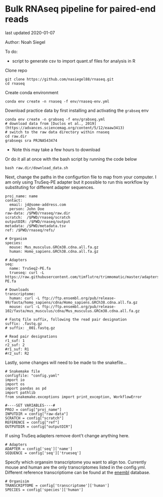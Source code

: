 # Bulk RNAseq pipeline for paired-end reads
last updated 2020-01-07

Author: Noah Siegel

To do:
- script to generate csv to import quant.sf files for analysis in R

Clone repo
```
git clone https://github.com/nasiegel88/rnaseq.git
cd rnaseq
```

Create conda environment
```
conda env create -n rnaseq -f env/rnaseq-env.yml
```

Download practice data by first installing and activating the ```grabseq``` env
```
conda env create -n grabseq -f env/grabseq.yml
# download data from [Duclos et al., 2019](https://advances.sciencemag.org/content/5/12/eaaw3413)
# switch to the raw data directory within rnaseq
cd raw.dir
grabseqs sra PRJNA543474
```
* Note this may take a few hours to download

Or do it all at once with the bash script by running the code below
```
bash raw.dir/download_data.sh
```

Next, change the paths in the configurtion file to map from your computer. I am only using TruSeq-PE adapter but it possible to run this workflow by substituting for different adapter sequences.

```
proj_name: name
contact:
  email: jd@some-address.com
  person: John Doe
raw-data: /$PWD/rnaseq/raw.dir
scratch:  /$PWD/rnaseq/scratch
outputDIR: /$PWD/rnaseq/output
metadata: /$PWD/metadata.tsv
ref: /$PWD/rnaseq/refs/

# Organism
species:
  mouse: Mus_musculus.GRCm38.cdna.all.fa.gz
  human: Homo_sapiens.GRCh38.cdna.all.fa.gz

# Adapters
seq:
  name: TruSeq2-PE.fa
  trueseq: curl -L https://raw.githubusercontent.com/timflutre/trimmomatic/master/adapters/TruSeq2-PE.fa

# Downloads
transcriptome:
  human: curl -L ftp://ftp.ensembl.org/pub/release-99/fasta/homo_sapiens/cdna/Homo_sapiens.GRCh38.cdna.all.fa.gz
  mouse: curl -L ftp://ftp.ensembl.org/pub/release-102/fasta/mus_musculus/cdna/Mus_musculus.GRCm38.cdna.all.fa.gz

# Fastq file suffix, following the read pair designation
suffix: .fastq.gz
# suffix: _001.fastq.gz

# Read pair designations
r1_suf: 1
r2_suf: 2
#r1_suf: R1
#r2_suf: R2
```

Lastly, some changes will need to be made to the snakefile...

```
# Snakemake file
configfile: "config.yaml"
import io 
import os
import pandas as pd
import pathlib
from snakemake.exceptions import print_exception, WorkflowError

#----SET VARIABLES----#
PROJ = config["proj_name"]
INPUTDIR = config["raw-data"]
SCRATCH = config["scratch"]
REFERENCE = config["ref"]
OUTPUTDIR = config["outputDIR"]
```

If using TruSeq adapters remove dont't change anything here.

```
# Adapters
ADAPTER = config['seq']['name']
SEQUENCE = config['seq']['trueseq']
```

Specify which organsim transcriptome you want to align too. Currently mouse and human are the only transcriptomes listed in the config.yml. Different reference transcriptiome can be found at the [enembl](https://uswest.ensembl.org/info/data/ftp/index.html) database.

```
# Organisim
TRANSCRIPTOME = config['transcriptome']['human']
SPECIES = config['species']['human']
```
